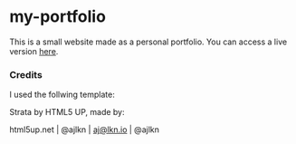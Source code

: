 # my-portfolio
This is a small website made as a personal portfolio. You can access a live version [here](https://carlogs99.github.io/my-portfolio/).

### Credits
I used the follwing template:

Strata by HTML5 UP, made by:

html5up.net | @ajlkn | aj@lkn.io | @ajlkn
